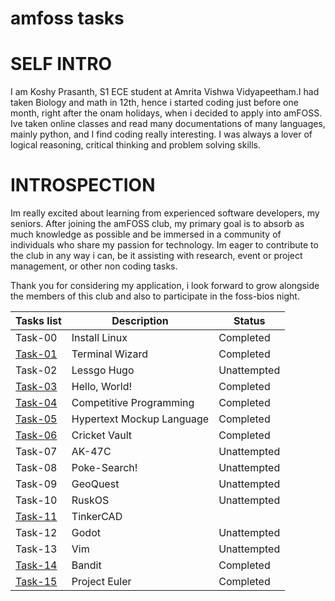 # amfoss tasks

# SELF INTRO


I am Koshy Prasanth, S1 ECE student at Amrita Vishwa Vidyapeetham.I had taken Biology and math in 12th, hence
i started coding just before one month, right after the onam holidays, when i decided to apply into amFOSS. 
Ive taken online classes and read many documentations of many languages, mainly python, and I find coding really 
interesting. I was always a lover of logical reasoning, critical thinking and problem solving skills. 

# INTROSPECTION

Im really excited about learning from experienced software developers, my seniors. After joining the amFOSS club, 
my primary goal is to absorb as much knowledge as possible and be immersed in a community of individuals who share 
my passion for technology. Im eager to contribute to the club in any way i can, be it assisting with research, 
event or project management, or other non coding tasks.


Thank you for considering my application, i look forward to grow alongside the members of this club and also 
to participate in the foss-bios night. 




| Tasks list | Description                | Status         |
|------------|----------------------------|----------------|
| Task-00    | Install Linux              | Completed      |
|[Task-01](./task-01)   | Terminal Wizard            | Completed      |
| Task-02    | Lessgo Hugo                | Unattempted    |
|[Task-03](./task-03)   | Hello, World!              | Completed      |
|[Task-04](./task-04)   | Competitive Programming    | Completed      |
|[Task-05](./task-05)   | Hypertext Mockup Language  | Completed      |
|[Task-06](./task-06)   | Cricket Vault              | Completed      |
| Task-07    | AK-47C                     | Unattempted    |
| Task-08    | Poke-Search!               | Unattempted    |
| Task-09    | GeoQuest                   | Unattempted    |
| Task-10    | RuskOS                     | Unattempted    |
|[Task-11](./task-11)   | TinkerCAD                  | 
| Task-12    | Godot                      | Unattempted    |
| Task-13    | Vim                        | Unattempted    |
|[Task-14](./task-14)   | Bandit                     | Completed      | 
|[Task-15](./task-15)   | Project Euler              | Completed      | 
